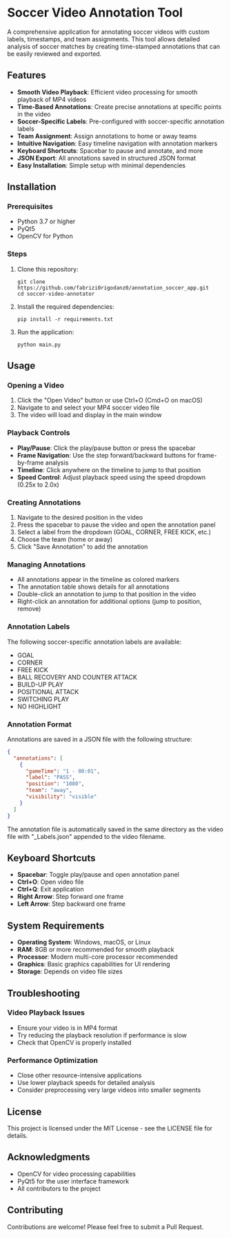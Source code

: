 # Soccer Video Annotation Tool

A comprehensive application for annotating soccer videos with custom labels, timestamps, and team assignments. This tool allows detailed analysis of soccer matches by creating time-stamped annotations that can be easily reviewed and exported.

## Features

- **Smooth Video Playback**: Efficient video processing for smooth playback of MP4 videos
- **Time-Based Annotations**: Create precise annotations at specific points in the video
- **Soccer-Specific Labels**: Pre-configured with soccer-specific annotation labels
- **Team Assignment**: Assign annotations to home or away teams
- **Intuitive Navigation**: Easy timeline navigation with annotation markers
- **Keyboard Shortcuts**: Spacebar to pause and annotate, and more
- **JSON Export**: All annotations saved in structured JSON format
- **Easy Installation**: Simple setup with minimal dependencies

## Installation

### Prerequisites

- Python 3.7 or higher
- PyQt5
- OpenCV for Python

### Steps

1. Clone this repository:
   ```
   git clone https://github.com/fabrizi0rigodanz0/annotation_soccer_app.git
   cd soccer-video-annotator
   ```

2. Install the required dependencies:
   ```
   pip install -r requirements.txt
   ```

3. Run the application:
   ```
   python main.py
   ```

## Usage

### Opening a Video

1. Click the "Open Video" button or use Ctrl+O (Cmd+O on macOS)
2. Navigate to and select your MP4 soccer video file
3. The video will load and display in the main window

### Playback Controls

- **Play/Pause**: Click the play/pause button or press the spacebar
- **Frame Navigation**: Use the step forward/backward buttons for frame-by-frame analysis
- **Timeline**: Click anywhere on the timeline to jump to that position
- **Speed Control**: Adjust playback speed using the speed dropdown (0.25x to 2.0x)

### Creating Annotations

1. Navigate to the desired position in the video
2. Press the spacebar to pause the video and open the annotation panel
3. Select a label from the dropdown (GOAL, CORNER, FREE KICK, etc.)
4. Choose the team (home or away)
5. Click "Save Annotation" to add the annotation

### Managing Annotations

- All annotations appear in the timeline as colored markers
- The annotation table shows details for all annotations
- Double-click an annotation to jump to that position in the video
- Right-click an annotation for additional options (jump to position, remove)

### Annotation Labels

The following soccer-specific annotation labels are available:

- GOAL
- CORNER
- FREE KICK
- BALL RECOVERY AND COUNTER ATTACK
- BUILD-UP PLAY
- POSITIONAL ATTACK
- SWITCHING PLAY
- NO HIGHLIGHT

### Annotation Format

Annotations are saved in a JSON file with the following structure:

```json
{
  "annotations": [
    {
      "gameTime": "1 - 00:01",
      "label": "PASS",
      "position": "1080",
      "team": "away",
      "visibility": "visible"
    }
  ]
}
```

The annotation file is automatically saved in the same directory as the video file with "_Labels.json" appended to the video filename.

## Keyboard Shortcuts

- **Spacebar**: Toggle play/pause and open annotation panel
- **Ctrl+O**: Open video file
- **Ctrl+Q**: Exit application
- **Right Arrow**: Step forward one frame
- **Left Arrow**: Step backward one frame

## System Requirements

- **Operating System**: Windows, macOS, or Linux
- **RAM**: 8GB or more recommended for smooth playback
- **Processor**: Modern multi-core processor recommended
- **Graphics**: Basic graphics capabilities for UI rendering
- **Storage**: Depends on video file sizes

## Troubleshooting

### Video Playback Issues

- Ensure your video is in MP4 format
- Try reducing the playback resolution if performance is slow
- Check that OpenCV is properly installed

### Performance Optimization

- Close other resource-intensive applications
- Use lower playback speeds for detailed analysis
- Consider preprocessing very large videos into smaller segments

## License

This project is licensed under the MIT License - see the LICENSE file for details.

## Acknowledgments

- OpenCV for video processing capabilities
- PyQt5 for the user interface framework
- All contributors to the project

## Contributing

Contributions are welcome! Please feel free to submit a Pull Request.
